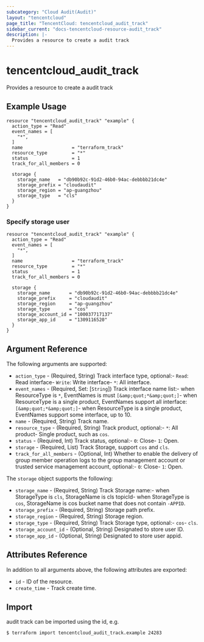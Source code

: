 ```yaml
---
subcategory: "Cloud Audit(Audit)"
layout: "tencentcloud"
page_title: "TencentCloud: tencentcloud_audit_track"
sidebar_current: "docs-tencentcloud-resource-audit_track"
description: |-
  Provides a resource to create a audit track
---
```


# tencentcloud_audit_track

Provides a resource to create a audit track

## Example Usage

```hcl
resource "tencentcloud_audit_track" "example" {
  action_type = "Read"
  event_names = [
    "*",
  ]
  name                  = "terraform_track"
  resource_type         = "*"
  status                = 1
  track_for_all_members = 0

  storage {
    storage_name   = "db90b92c-91d2-46b0-94ac-debbbb21dc4e"
    storage_prefix = "cloudaudit"
    storage_region = "ap-guangzhou"
    storage_type   = "cls"
  }
}
```

### Specify storage user

```hcl
resource "tencentcloud_audit_track" "example" {
  action_type = "Read"
  event_names = [
    "*",
  ]
  name                  = "terraform_track"
  resource_type         = "*"
  status                = 1
  track_for_all_members = 0

  storage {
    storage_name       = "db90b92c-91d2-46b0-94ac-debbbb21dc4e"
    storage_prefix     = "cloudaudit"
    storage_region     = "ap-guangzhou"
    storage_type       = "cos"
    storage_account_id = "100037717137"
    storage_app_id     = "1309116520"
  }
}
```

## Argument Reference

The following arguments are supported:

* `action_type` - (Required, String) Track interface type, optional:- `Read`: Read interface- `Write`: Write interface- `*`: All interface.
* `event_names` - (Required, Set: [`String`]) Track interface name list:- when ResourceType is `*`, EventNames is must `[&amp;quot;*&amp;quot;]`- when ResourceType is a single product, EventNames support all interface:`[&amp;quot;*&amp;quot;]`- when ResourceType is a single product, EventNames support some interface, up to 10.
* `name` - (Required, String) Track name.
* `resource_type` - (Required, String) Track product, optional:- `*`: All product- Single product, such as `cos`.
* `status` - (Required, Int) Track status, optional:- `0`: Close- `1`: Open.
* `storage` - (Required, List) Track Storage, support `cos` and `cls`.
* `track_for_all_members` - (Optional, Int) Whether to enable the delivery of group member operation logs to the group management account or trusted service management account, optional:- `0`: Close- `1`: Open.

The `storage` object supports the following:

* `storage_name` - (Required, String) Track Storage name:- when StorageType is `cls`, StorageName is cls topicId- when StorageType is `cos`, StorageName is cos bucket name that does not contain `-APPID`.
* `storage_prefix` - (Required, String) Storage path prefix.
* `storage_region` - (Required, String) Storage region.
* `storage_type` - (Required, String) Track Storage type, optional:- `cos`- `cls`.
* `storage_account_id` - (Optional, String) Designated to store user ID.
* `storage_app_id` - (Optional, String) Designated to store user appid.

## Attributes Reference

In addition to all arguments above, the following attributes are exported:

* `id` - ID of the resource.
* `create_time` - Track create time.



## Import

audit track can be imported using the id, e.g.
```
$ terraform import tencentcloud_audit_track.example 24283
```

